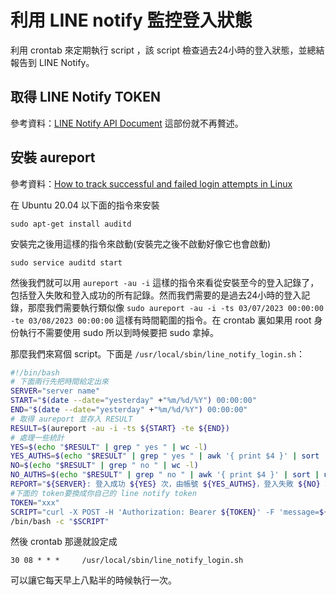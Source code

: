 # 利用 LINE notify 監控登入狀態

利用 crontab 來定期執行 script ，該 script 檢查過去24小時的登入狀態，並總結報告到 LINE Notify。

## 取得 LINE Notify TOKEN
參考資料：[LINE Notify API Document](https://notify-bot.line.me/doc/en/)
這部份就不再贅述。

## 安裝 aureport

參考資料：[How to track successful and failed login attempts in Linux](https://www.2daygeek.com/check-track-successful-failed-login-attempts-linux/)

在 Ubuntu 20.04 以下面的指令來安裝

```
sudo apt-get install auditd
```

安裝完之後用這樣的指令來啟動(安裝完之後不啟動好像它也會啟動)

```
sudo service auditd start
```

然後我們就可以用 `aureport -au -i` 這樣的指令來看從安裝至今的登入記錄了，包括登入失敗和登入成功的所有記錄。然而我們需要的是過去24小時的登入記錄，那麼我們需要執行類似像 `sudo aureport -au -i -ts 03/07/2023 00:00:00 -te 03/08/2023 00:00:00` 這樣有時間範圍的指令。在 crontab 裏如果用 root 身份執行不需要使用 sudo 所以到時候要把 sudo 拿掉。

那麼我們來寫個 script。下面是 `/usr/local/sbin/line_notify_login.sh`：

```bash
#!/bin/bash
# 下面兩行先把時間給定出來
SERVER="server name"
START="$(date --date="yesterday" +"%m/%d/%Y") 00:00:00"
END="$(date --date="yesterday" +"%m/%d/%Y") 00:00:00"
# 取得 aureport 並存入 RESULT
RESULT=$(aureport -au -i -ts ${START} -te ${END})
# 處理一些統計
YES=$(echo "$RESULT" | grep " yes " | wc -l)
YES_AUTHS=$(echo "$RESULT" | grep " yes " | awk '{ print $4 }' | sort | uniq | sed ':a; N; $!ba; s/\n/,/g')
NO=$(echo "$RESULT" | grep " no " | wc -l)
NO_AUTHS=$(echo "$RESULT" | grep " no " | awk '{ print $4 }' | sort | uniq | sed ':a; N; $!ba; s/\n/,/g')
REPORT="${SERVER}: 登入成功 ${YES} 次，由帳號 ${YES_AUTHS}，登入失敗 ${NO} 次，由帳號 ${NO_AUTHS}"
#下面的 token要換成你自己的 line notify token
TOKEN="xxx"
SCRIPT="curl -X POST -H 'Authorization: Bearer ${TOKEN}' -F 'message=${REPORT}' https://notify-api.line.me/api/notify"
/bin/bash -c "$SCRIPT"
```

然後 crontab 那邊就設定成
```
30 08 * * *     /usr/local/sbin/line_notify_login.sh
```
可以讓它每天早上八點半的時候執行一次。
